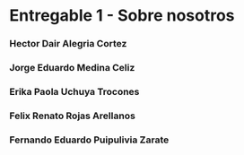 # Entregable 1 - Sobre nosotros

### Hector Dair Alegria Cortez
### Jorge Eduardo Medina Celiz
### Erika Paola Uchuya Trocones 
### Felix Renato Rojas Arellanos 
### Fernando Eduardo Puipulivia Zarate 
